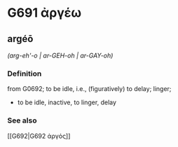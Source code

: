 # G691 ἀργέω

## argéō

_(arg-eh'-o | ar-GEH-oh | ar-GAY-oh)_

### Definition

from G0692; to be idle, i.e., (figuratively) to delay; linger; 

- to be idle, inactive, to linger, delay

### See also

[[G692|G692 ἀργός]]
